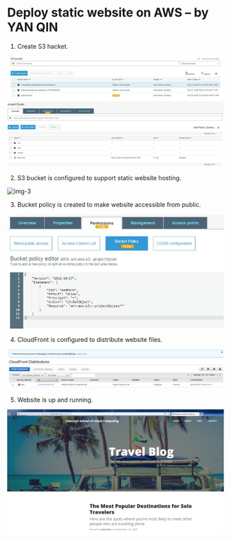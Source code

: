 # Deploy static website on AWS – by YAN QIN
1.	Create S3 hacket.

![img-1](Images/Capture1.JPG) 
![img-2](Images/Capture2.JPG)
 
2.	S3 bucket is configured to support static website hosting.

![img-3](Images/Capture3.JPG)
 
3.	Bucket policy is created to make website accessible from public.

![img-4](Images/Capture4.JPG)
 
4.	CloudFront is configured to distribute website files.

![img-5](Images/Capture5.png) 

5.	Website is up and running.

![img-6](Images/Capture6.png)
 
